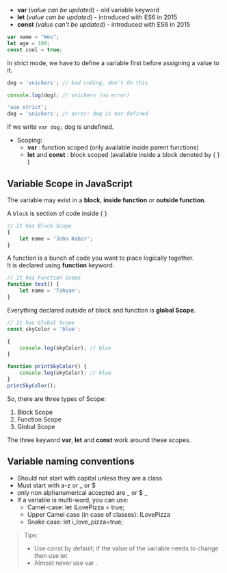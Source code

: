  - **var** (_value can be updated_) - old variable keyword
- **let** (_value can be updated_) - introduced with ES6 in 2015
- **const** (_value can't be updated_) - introduced with ES6 in 2015

```js
var name = "Wes";
let age = 100;
const cool = true;
```

In strict mode, we have to define a variable first before assigning a value to it.

```javascript
dog = 'snickers'; // bad coding, don't do this

console.log(dog); // snickers (no error)

'use strict';  
dog = 'snickers'; // error: dog is not defined
```

If we write `var dog;` dog is undefined. 

- Scoping:
	- **var** : function scoped (only available inside parent functions)  
	- **let** and **const** : block scoped (available inside a block denoted by { } )

## Variable Scope in JavaScript

The variable may exist in a __block__, __inside function__ or __outside function__. <br>

A `block` is section of code inside { } <br>

```JavaScript
// It has Block Scope
{
    let name = 'John Kabir';
}
```
A function is a bunch of code you want to place logically together. <br>
It is declared using __function__ keyword.

```JavaScript
// It has Function Scope
function test() {
    let name = 'Tahsan';
}
```
Everything declared outside of block and function is __global Scope__.<br>

```JavaScript
// It has Global Scope
const skyColor = 'blue';

{
    console.log(skyColor); // blue
}

function printSkyColor() {
    console.log(skyColor); // blue
}
printSkyColor();
```

So, there are three types of Scope:
1. Block Scope
2. Function Scope
3. Global Scope

The three keyword __var__, __let__ and __const__ work around these scopes.
## Variable naming conventions

- Should not start with capital unless they are a class
- Must start with a-z or _ or $
- only non alphanumerical accepted are _ or $ _
- If a variable is multi-word, you can use:
	- Camel-case: let iLovePizza = true;  
	- Upper Camel case (in case of classes): ILovePizza 
	- Snake case: let i_love_pizza=true;


> Tips:
> - Use const by default; if the value of the variable needs to change then use let
> - Almost never use var .
